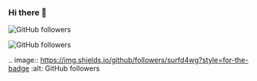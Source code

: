 ### Hi there 👋

<!--
**surfd4wg/surfd4wg** is a ✨ _special_ ✨ repository because its `README.md` (this file) appears on your GitHub profile.

Here are some ideas to get you started:

- 🔭 I’m currently working on ...
- 🌱 I’m currently learning ...
- 👯 I’m looking to collaborate on ...
- 🤔 I’m looking for help with ...
- 💬 Ask me about ...
- 📫 How to reach me: ...
- 😄 Pronouns: ...
- ⚡ Fun fact: ...
-->
<img alt="GitHub followers" src="https://img.shields.io/github/followers/surfd4wg?style=for-the-badge">

![GitHub followers](https://img.shields.io/github/followers/surfd4wg?style=for-the-badge)

.. image:: https://img.shields.io/github/followers/surfd4wg?style=for-the-badge   :alt: GitHub followers
